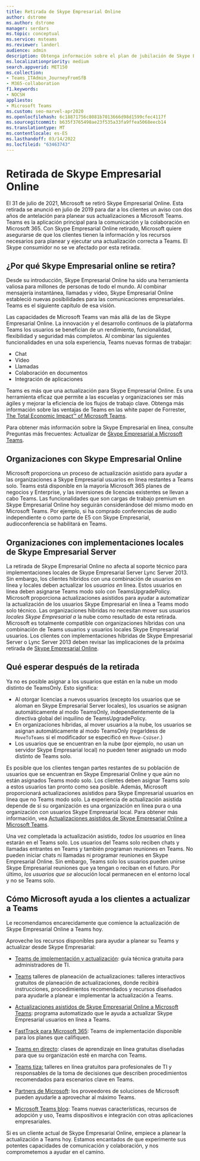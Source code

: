 ```yaml
---
title: Retirada de Skype Empresarial Online
author: dstrome
ms.author: dstrome
manager: serdars
ms.topic: conceptual
ms.service: msteams
ms.reviewer: landerl
audience: admin
description: Obtenga información sobre el plan de jubilación de Skype Empresarial Online y cómo Microsoft está ayudando a los clientes a migrar a Teams.
ms.localizationpriority: medium
search.appverid: MET150
ms.collection:
- Teams_ITAdmin_JourneyFromSfB
- M365-collaboration
f1.keywords:
- NOCSH
appliesto:
- Microsoft Teams
ms.custom: seo-marvel-apr2020
ms.openlocfilehash: 6c18871756c8081b7013666d98d1599cfec4117f
ms.sourcegitcommit: b635f3765498ae23f535a33fa9ffea5068eecb14
ms.translationtype: MT
ms.contentlocale: es-ES
ms.lasthandoff: 03/14/2022
ms.locfileid: "63463743"
---
```

# <a name="skype-for-business-online-retirement"></a>Retirada de Skype Empresarial Online

El 31 de julio de 2021, Microsoft se retiró Skype Empresarial Online. Esta retirada se anunció en julio de 2019 para dar a los clientes un aviso con dos años de antelación para planear sus actualizaciones a Microsoft Teams. Teams es la aplicación principal para la comunicación y la colaboración en Microsoft 365. Con Skype Empresarial Online retirado, Microsoft quiere asegurarse de que los clientes tienen la información y los recursos necesarios para planear y ejecutar una actualización correcta a Teams.  El Skype consumidor no se ve afectado por esta retirada.

## <a name="why-is-skype-for-business-online-retiring"></a>¿Por qué Skype Empresarial online se retira?

Desde su introducción, Skype Empresarial Online ha sido una herramienta valiosa para millones de personas de todo el mundo. Al combinar mensajería instantánea, llamadas y vídeo, Skype Empresarial Online estableció nuevas posibilidades para las comunicaciones empresariales. Teams es el siguiente capítulo de esa visión. 

Las capacidades de Microsoft Teams van más allá de las de Skype Empresarial Online. La innovación y el desarrollo continuos de la plataforma Teams los usuarios se benefician de un rendimiento, funcionalidad, flexibilidad y seguridad más completos. Al combinar las siguientes funcionalidades en una sola experiencia, Teams nuevas formas de trabajar:

- Chat
- Vídeo
- Llamadas
- Colaboración en documentos
- Integración de aplicaciones

Teams es más que una actualización para Skype Empresarial Online. Es una herramienta eficaz que permite a las escuelas y organizaciones ser más ágiles y mejorar la eficiencia de los flujos de trabajo clave. Obtenga más información sobre las ventajas de Teams en las white paper de Forrester, [The Total Economic Impact™ of Microsoft Teams](https://www.microsoft.com/microsoft-365/blog/wp-content/uploads/sites/2/2019/04/Total-Economic-Impact-Microsoft-Teams.pdf?rtc=1).

Para obtener más información sobre la Skype Empresarial en línea, consulte Preguntas más frecuentes: Actualizar de [Skype Empresarial a Microsoft Teams](FAQ-journey.yml).

## <a name="organizations-with-skype-for-business-online"></a>Organizaciones con Skype Empresarial Online

Microsoft proporciona un proceso de actualización asistido para ayudar a las organizaciones a Skype Empresarial usuarios en línea restantes a Teams solo. Teams está disponible en la mayoría Microsoft 365 planes de negocios y Enterprise, y las inversiones de licencias existentes se llevan a cabo Teams. Las funcionalidades que son cargas de trabajo premium en Skype Empresarial Online hoy seguirán considerándose del mismo modo en Microsoft Teams. Por ejemplo, si ha comprado conferencias de audio independiente o como parte de E5 con Skype Empresarial, audioconferencia se habilitará en Teams.

## <a name="organizations-with-on-premises-deployments-of-skype-for-business-server"></a>Organizaciones con implementaciones locales de Skype Empresarial Server

La retirada de Skype Empresarial Online no afecta al soporte técnico para implementaciones locales de Skype Empresarial Server Lync Server 2013. Sin embargo, los clientes híbridos con una combinación de usuarios en línea y locales deben actualizar los *usuarios en* línea. Estos usuarios en línea deben asignarse Teams modo solo con TeamsUpgradePolicy. Microsoft proporciona actualizaciones asistidos para ayudar a automatizar la actualización de los usuarios Skype Empresarial en línea a Teams modo solo técnico. Las organizaciones híbridas no necesitan mover sus usuarios *locales Skype Empresarial a* la nube como resultado de esta retirada. Microsoft es totalmente compatible con organizaciones híbridas con una combinación de Teams usuarios y usuarios locales Skype Empresarial usuarios. Los clientes con implementaciones híbridas de Skype Empresarial Server o Lync Server 2013 deben revisar las implicaciones de la próxima retirada de [Skype Empresarial Online](/skypeforbusiness/hybrid/plan-hybrid-connectivity#implications-of-the-upcoming-retirement-of-skype-for-business-online).

## <a name="what-to-expect-post-retirement"></a>Qué esperar después de la retirada

Ya no es posible asignar a los usuarios que están en la nube un modo distinto de TeamsOnly. Esto significa:
 - Al otorgar licencias a nuevos usuarios (excepto los usuarios que se aloman en Skype Empresarial Server locales), los usuarios se asignan automáticamente al modo TeamsOnly, independientemente de la directiva global del inquilino de TeamsUpgradePolicy.
 - En organizaciones híbridas, al mover usuarios a la nube, los usuarios se asignan automáticamente al modo TeamsOnly (regarldess de `MoveToTeams` si el modificador se especificó en `Move-CsUser`.)
 - Los usuarios que se encuentran en la nube (por ejemplo, no usan  un servidor Skype Empresarial local) no pueden tener asignado un modo distinto de Teams solo.

Es posible que los clientes tengan partes restantes de su población de usuarios que se encuentran en Skype Empresarial Online y que aún no están asignados Teams modo solo.  Los clientes deben asignar Teams solo a estos usuarios tan pronto como sea posible.  Además, Microsoft proporcionará actualizaciones asistidos para Skype Empresarial usuarios en línea que no Teams modo solo.  La experiencia de actualización asistida depende de si su organización es una organización en línea pura o una organización con usuarios Skype Empresarial local.  Para obtener más información, vea [Actualizaciones asistidos de Skype Empresarial Online a Microsoft Teams](upgrade-assisted.md).

Una vez completada la actualización asistido, *todos los usuarios* en línea estarán en el Teams solo. Los usuarios del Teams solo reciben chats y llamadas entrantes en Teams y también programan reuniones en Teams. No pueden iniciar chats ni llamadas ni programar reuniones en Skype Empresarial Online.  Sin embargo, Teams solo los usuarios pueden unirse Skype Empresarial reuniones que ya tengan o reciban en el futuro. Por último, *los usuarios que se* alocución local permanecen en el entorno local y no se Teams solo.


## <a name="how-microsoft-is-helping-customers-upgrade-to-teams"></a>Cómo Microsoft ayuda a los clientes a actualizar a Teams

Le recomendamos encarecidamente que comience la actualización de Skype Empresarial Online a Teams hoy.

Aproveche los recursos disponibles para ayudar a planear su Teams y actualizar desde Skype Empresarial:

- [Teams de implementación y actualización](upgrade-start-here.md): guía técnica gratuita para administradores de TI.

- [Teams](./upgrade-workshops-landing-page.yml) talleres de planeación de actualizaciones: talleres interactivos gratuitos de planeación de actualizaciones, donde recibirá instrucciones, procedimientos recomendados y recursos diseñados para ayudarle a planear e implementar la actualización a Teams.

- [Actualizaciones asistidos de Skype Empresarial Online a Microsoft Teams](upgrade-assisted.md): programa automatizado que le ayuda a actualizar Skype Empresarial usuarios en línea a Teams.

- [FastTrack para Microsoft 365](https://www.microsoft.com/fasttrack/microsoft-365): Teams de implementación disponible para los planes que califiquen.

- [Teams en directo](./instructor-led-training-teams-landing-page.yml): clases de aprendizaje en línea gratuitas diseñadas para que su organización esté en marcha con Teams.

- [Teams tiza:](./chalk-talks-landing-page.yml) talleres en línea gratuitos para profesionales de TI y responsables de la toma de decisiones que describen procedimientos recomendados para escenarios clave en Teams.

- [Partners de Microsoft](https://www.microsoft.com/solution-providers/home): los proveedores de soluciones de Microsoft pueden ayudarle a aprovechar al máximo Teams.

- [Microsoft Teams blog](https://techcommunity.microsoft.com/t5/microsoft-teams-blog/bg-p/MicrosoftTeamsBlog): Teams nuevas características, recursos de adopción y uso, Teams dispositivos e integración con otras aplicaciones empresariales.

Si es un cliente actual de Skype Empresarial Online, empiece a planear la actualización a Teams hoy. Estamos encantados de que experimente sus potentes capacidades de comunicación y colaboración, y nos comprometemos a ayudar en el camino.





